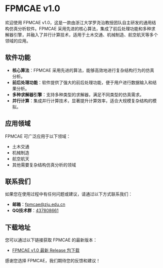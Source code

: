 # FPMCAE v1.0

欢迎使用 FPMCAE v1.0，这是一款由浙江大学罗尧治教授团队自主研发的通用结构仿真分析软件。FPMCAE 采用先进的核心算法，集成了前后处理功能和多种求解器引擎，并融入了并行计算技术，适用于土木交通、机械制造、航空航天等多个领域的应用。

## 软件功能

- **核心算法**：FPMCAE 采用先进的算法，能够高效地进行复杂结构行为的仿真分析。
- **前后处理功能**：软件提供了强大的前后处理功能，便于用户进行数据输入和结果分析。
- **多种求解器引擎**：支持多种类型的求解器，满足不同类型的仿真需求。
- **并行计算**：集成并行计算技术，显著提升计算效率，适合大规模复杂结构的模拟。

## 应用领域

FPMCAE 可广泛应用于以下领域：

- 土木交通
- 机械制造
- 航空航天
- 其他需要复杂结构仿真分析的领域

## 联系我们

如果您在使用过程中有任何问题或建议，请通过以下方式联系我们：

- **邮箱**：[fpmcae@zju.edu.cn](mailto:fpmcae@zju.edu.cn)
- **QQ技术群**：[437808661](https://qm.qq.com/cgi-bin/qm/qr?k=9spwLes4DGCERunRATnQIUfYZWxY5CjR&jump_from=webapi&qr=1)

## 下载地址

您可以通过以下链接获取 FPMCAE 的最新版本：

- [FPMCAE v1.0 最新 Release 包下载](https://github.com/FPMManagers/FPMCAE/releases/tag/V1.0.0-beta)

感谢您选择 FPMCAE，我们期待您的反馈和建议！
